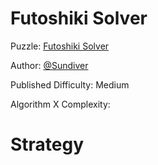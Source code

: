 # Futoshiki Solver

Puzzle: [Futoshiki Solver](https://www.codingame.com/training/medium/futoshiki-solver)

Author: [@Sundiver](https://www.codingame.com/profile/a4d5c1786311a05772d1b2f5dadac78e6102203)

Published Difficulty: Medium

Algorithm X Complexity:

# Strategy

